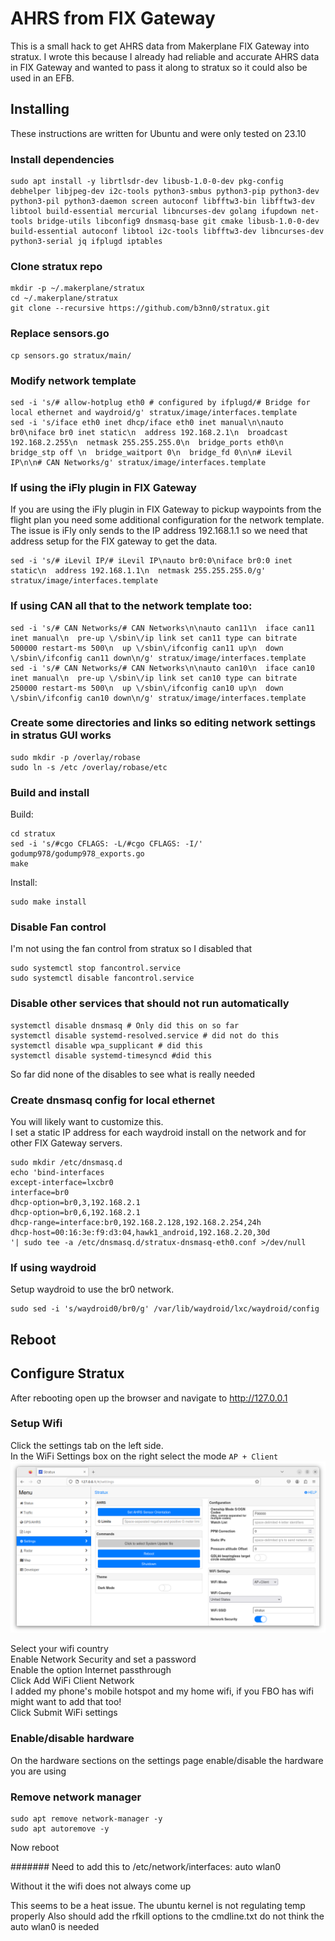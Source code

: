 # AHRS from FIX Gateway
This is a small hack to get AHRS data from Makerplane FIX Gateway into stratux. I wrote this because I already had reliable and accurate AHRS data in FIX Gateway and wanted to pass it along to stratux so it could also be used in an EFB.

## Installing
These instructions are written for Ubuntu and were only tested on 23.10

### Install dependencies
```
sudo apt install -y librtlsdr-dev libusb-1.0-0-dev pkg-config debhelper libjpeg-dev i2c-tools python3-smbus python3-pip python3-dev python3-pil python3-daemon screen autoconf libfftw3-bin libfftw3-dev libtool build-essential mercurial libncurses-dev golang ifupdown net-tools bridge-utils libconfig9 dnsmasq-base git cmake libusb-1.0-0-dev build-essential autoconf libtool i2c-tools libfftw3-dev libncurses-dev python3-serial jq ifplugd iptables
```

### Clone stratux repo
```
mkdir -p ~/.makerplane/stratux
cd ~/.makerplane/stratux
git clone --recursive https://github.com/b3nn0/stratux.git
```

### Replace sensors.go
```
cp sensors.go stratux/main/
```

### Modify network template
```
sed -i 's/# allow-hotplug eth0 # configured by ifplugd/# Bridge for local ethernet and waydroid/g' stratux/image/interfaces.template 
sed -i 's/iface eth0 inet dhcp/iface eth0 inet manual\n\nauto br0\niface br0 inet static\n  address 192.168.2.1\n  broadcast 192.168.2.255\n  netmask 255.255.255.0\n  bridge_ports eth0\n  bridge_stp off \n  bridge_waitport 0\n  bridge_fd 0\n\n# iLevil IP\n\n# CAN Networks/g' stratux/image/interfaces.template
```

### If using the iFly plugin in FIX Gateway
If you are using the iFly plugin in FIX Gateway to pickup waypoints from the flight plan you need some additional configuration for the network template.<br>
The issue is iFly only sends to the IP address 192.168.1.1 so we need that address setup for the FIX gateway to get the data.
```
sed -i 's/# iLevil IP/# iLevil IP\nauto br0:0\niface br0:0 inet static\n  address 192.168.1.1\n  netmask 255.255.255.0/g' stratux/image/interfaces.template
```

### If using CAN all that to the network template too:
```
sed -i 's/# CAN Networks/# CAN Networks\n\nauto can11\n  iface can11 inet manual\n  pre-up \/sbin\/ip link set can11 type can bitrate 500000 restart-ms 500\n  up \/sbin\/ifconfig can11 up\n  down \/sbin\/ifconfig can11 down\n/g' stratux/image/interfaces.template
sed -i 's/# CAN Networks/# CAN Networks\n\nauto can10\n  iface can10 inet manual\n  pre-up \/sbin\/ip link set can10 type can bitrate 250000 restart-ms 500\n  up \/sbin\/ifconfig can10 up\n  down \/sbin\/ifconfig can10 down\n/g' stratux/image/interfaces.template
```


### Create some directories and links so editing network settings in stratus GUI works
```
sudo mkdir -p /overlay/robase
sudo ln -s /etc /overlay/robase/etc
```

### Build and install
Build:
```
cd stratux
sed -i 's/#cgo CFLAGS: -L/#cgo CFLAGS: -I/' godump978/godump978_exports.go
make
```
Install:
```
sudo make install
```

### Disable Fan control
I'm not using the fan control from stratux so I disabled that
```
sudo systemctl stop fancontrol.service
sudo systemctl disable fancontrol.service
```

### Disable other services that should not run automatically
```
systemctl disable dnsmasq # Only did this on so far
systemctl disable systemd-resolved.service # did not do this
systemctl disable wpa_supplicant # did this
systemctl disable systemd-timesyncd #did this
```
So far did none of the disables to see what is really needed

### Create dnsmasq config for local ethernet
You will likely want to customize this.<br>
I set a static IP address for each waydroid install on the network and for other FIX Gateway servers.

```
sudo mkdir /etc/dnsmasq.d
echo 'bind-interfaces
except-interface=lxcbr0
interface=br0
dhcp-option=br0,3,192.168.2.1
dhcp-option=br0,6,192.168.2.1
dhcp-range=interface:br0,192.168.2.128,192.168.2.254,24h
dhcp-host=00:16:3e:f9:d3:04,hawk1_android,192.168.2.20,30d
'| sudo tee -a /etc/dnsmasq.d/stratux-dnsmasq-eth0.conf >/dev/null
```


### If using waydroid
Setup waydroid to use the br0 network.
```
sudo sed -i 's/waydroid0/br0/g' /var/lib/waydroid/lxc/waydroid/config
```

## Reboot

## Configure Stratux
After rebooting open up the browser and navigate to http://127.0.0.1

### Setup Wifi
Click the settings tab on the left side.<br>
In the WiFi Settings box on the right select the mode `AP + Client`
![AP Mode](/images/ap-mode.png)

Select your wifi country<br>
Enable Network Security and set a password<br>
Enable the option Internet passthrough<br>
Click Add WiFi Client Network<br>
I added my phone's mobile hotspot and my home wifi, if you FBO has wifi might want to add that too!<br>
Click Submit WiFi settings

### Enable/disable hardware
On the hardware sections on the settings page enable/disable the hardware you are using


### Remove network manager
```
sudo apt remove network-manager -y
sudo apt autoremove -y
```
Now reboot 

#######
Need to add this to /etc/network/interfaces:
auto wlan0

Without it the wifi does not always come up

This seems to be a heat issue.
The ubuntu kernel is not regulating temp properly
Also should add the rfkill options to the cmdline.txt
do not think the auto wlan0 is needed

